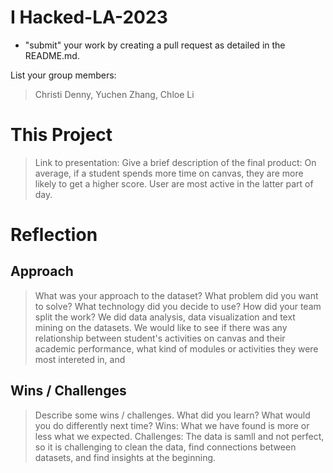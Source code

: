 # I Hacked-LA-2023
- "submit" your work by creating a pull request as detailed in the README.md.

List your group members:
> Christi Denny, Yuchen Zhang, Chloe Li

# This Project
> Link to presentation: 
> Give a brief description of the final product:
>   On average, if a student spends more time on canvas, they are more likely to get a higher score.
>   User are most active in the latter part of day.
>   

# Reflection
## Approach
> What was your approach to the dataset? What problem did you want to solve? What technology did you decide to use? How did your team split the work?
> We did data analysis, data visualization and text mining on the datasets.
> We would like to see if there was any relationship between student's activities on canvas and their academic performance, what kind of modules or activities they were most intereted in, and 
 
## Wins / Challenges
> Describe some wins / challenges. What did you learn? What would you do differently next time?
> Wins: What we have found is more or less what we expected.
> Challenges: The data is samll and not perfect, so it is challenging to clean the data, find connections between datasets, and find insights at the beginning.



